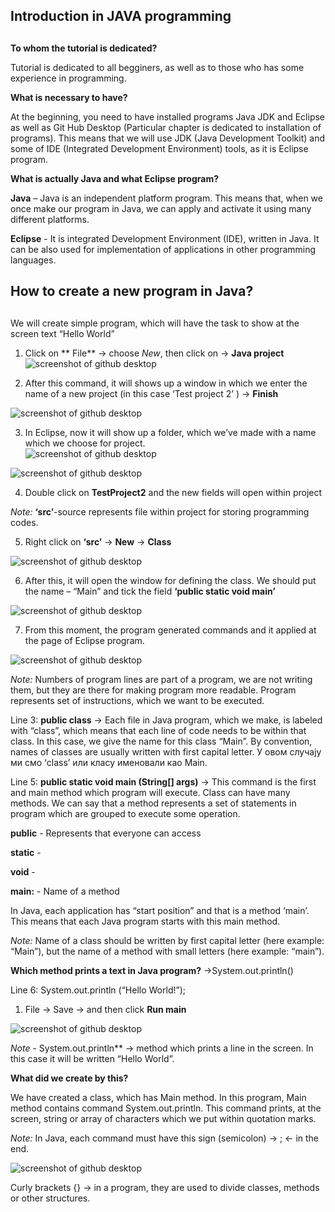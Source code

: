 ﻿## Introduction in JAVA programming<h2>

**To whom the tutorial is dedicated?**

Tutorial is dedicated to all begginers, as well as to those who has some experience in programming.


**What is necessary to have?**

At the beginning, you need to have installed programs Java JDK and Eclipse as well as Git Hub Desktop (Particular chapter is dedicated to installation of programs). This means that we will use JDK (Java Development Toolkit) and some of IDE (Integrated Development Environment) tools, as it is Eclipse program. 

**What is actually Java and what Eclipse program?**

**Java** – Java is an independent platform program. This means that, when we once make our program in Java, we can apply and activate it using many different platforms. 

**Eclipse** - It is integrated Development Environment (IDE), written in Java. It can be also used for implementation of applications in other programming languages.

## How to create a new program in Java?  <h2> 

We will create simple program, which will have the task to show at the screen text “Hello World”

1. Click on ** File** -> choose *New*, then click on -> **Java project**
 ![screenshot of github desktop](/slike/eklips3.png)

2. After this command, it will shows up a window in which we enter the name of a new project (in this case ‘Test project 2’ )  -> **Finish**

![screenshot of github desktop](/slike/eklips4.png)

3. In Eclipse, now it will show up a folder, which we’ve made with a name which we choose for project.     
![screenshot of github desktop](/slike/eklips10.png) 
 
![screenshot of github desktop](/slike/3a.png)

4. Double click on **TestProject2** and the new fields will open within project

*Note:* **‘src’**-source represents file within project for storing programming codes. 

5. Right click on **‘src’** -> **New** -> **Class** 
 
![screenshot of github desktop](/slike/eklips5.png)

6. After this, it will open the window for defining the class. We should put the name – “Main” and tick the field **‘public static void main’**

 ![screenshot of github desktop](/slike/eklips11.png)

7. From this moment, the program generated commands and it applied at the page of Eclipse program.
 
![screenshot of github desktop](/slike/eklips01.JPG)

*Note:* Numbers of program lines are part of a program, we are not writing them, but they are there for making program more readable. Program represents set of instructions, which we want to be executed.

Line 3: **public class** -> Each file in Java program, which we make, is labeled with “class”, which means that each line of code needs to be within that class. 
In this case, we give the name for this class “Main”.  By convention, names of classes are usually written with first capital letter. У овом случају ми смо ‘class’ или класу именовали као Main. 

Line 5: **public static void main (String[] args)** ->  This command is the first and main method which program will execute. Class can have many methods. We can say that a method represents a set of statements in program which are grouped to execute some operation. 

**public** - Represents that everyone can access  
	
**static** -  
	
**void** -  
	
**main:** -  Name of a method

In Java, each application has “start position” and that is a method ‘main’. This means that each Java program starts with this main method.

*Note:* Name of a class should be written by first capital letter (here example: “Main”), but the name of a method with small letters (here example: “main”). 

**Which method prints a text in Java program?** →System.out.println()

Line 6: System.out.println (“Hello World!”); 

1. File → Save → and then click **Run main** 

![screenshot of github desktop](/slike/eklipse9.png) 
 
*Note* - System.out.println** → method which prints a line in the screen. In this case it will be written “Hello World”.

**What did we create by this?**

We have created a class, which has Main method. In this program, Main method contains command System.out.println. This command prints, at the screen, string or array of characters which we put within quotation marks. 

*Note:* In Java, each command must have this sign (semicolon) -> ; <- in the end. 

![screenshot of github desktop](/slike/4a.png)
 
Curly brackets {} -> in a program, they are used to divide classes, methods or other structures.

